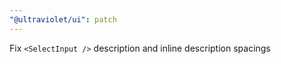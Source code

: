 ```yaml
---
"@ultraviolet/ui": patch
---
```


Fix `<SelectInput />` description and inline description spacings
